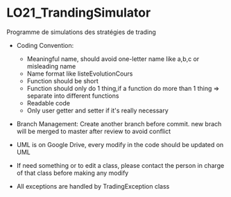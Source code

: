 # LO21_TrandingSimulator
Programme de simulations des stratégies de trading
- Coding Convention: 
  + Meaningful name, should avoid one-letter name like a,b,c or misleading name
  + Name format like listeEvolutionCours
  + Function should be short
  + Function should only do 1 thing,if a function do more than 1 thing => separate into different functions
  + Readable code
  + Only user getter and setter if it's really necessary
  
- Branch Management: Create another branch before commit. new brach will be merged to master after review to avoid conflict

- UML is on Google Drive, every modify in the code should be updated on UML

- If need something or to edit a class, please contact the person in charge of that class before making any modify

- All exceptions are handled by TradingException class

